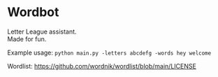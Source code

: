 # Wordbot

Letter League assistant.  
Made for fun.  

Example usage: `python main.py -letters abcdefg -words hey welcome`

Wordlist: https://github.com/wordnik/wordlist/blob/main/LICENSE  